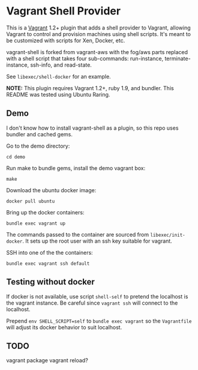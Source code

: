 # Vagrant Shell Provider

This is a [Vagrant](http://www.vagrantup.com) 1.2+ plugin that adds a
shell provider to Vagrant, allowing Vagrant to control and provision
machines using shell scripts.  It's meant to be customized with scripts
for Xen, Docker, etc.

vagrant-shell is forked from vagrant-aws with the fog/aws parts replaced
with a shell script that takes four sub-commands: run-instance,
terminate-instance, ssh-info, and read-state.

See `libexec/shell-docker` for an example.

**NOTE:** This plugin requires Vagrant 1.2+, ruby 1.9, and bundler.  This
README was tested using Ubuntu Raring.

## Demo

I don't know how to install vagrant-shell as a plugin, so this repo uses
bundler and cached gems.  

Go to the demo directory:

    cd demo

Run make to bundle gems, install the demo vagrant box:

    make

Download the ubuntu docker image:

    docker pull ubuntu

Bring up the docker containers:

    bundle exec vagrant up

The commands passed to the container are sourced from `libexec/init-docker`.
It sets up the root user with an ssh key suitable for vagrant.

SSH into one of the the containers:

    bundle exec vagrant ssh default

## Testing without docker

If docker is not available, use script `shell-self` to pretend the
localhost is the vagrant instance.  Be careful since `vagrant ssh` will
connect to the localhost.

Prepend `env SHELL_SCRIPT=self` to `bundle exec vagrant` so the
`Vagrantfile` will adjust its docker behavior to suit localhost.

## TODO

vagrant package
vagrant reload?
